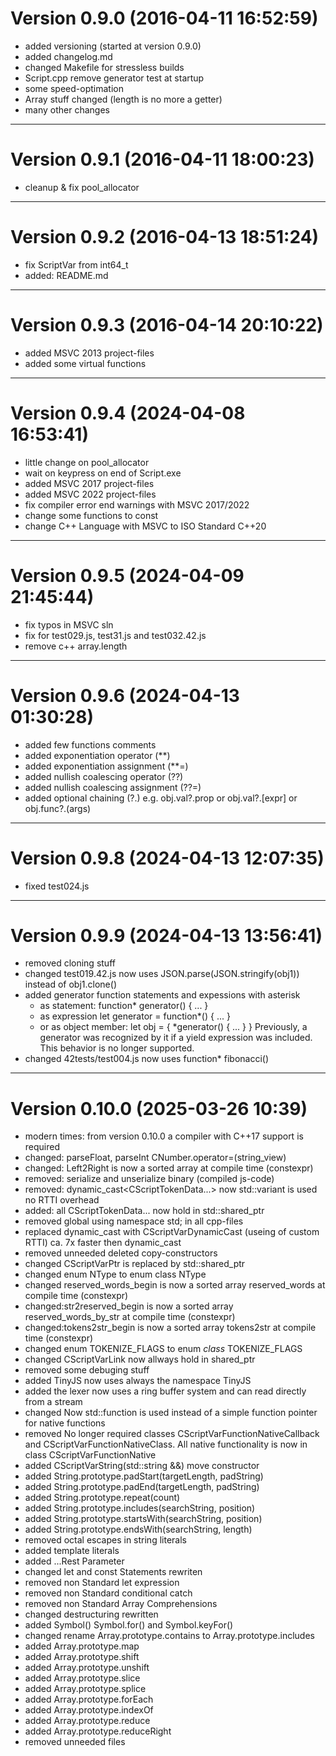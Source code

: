 Version 0.9.0 (2016-04-11 16:52:59)
===================================

* added versioning (started at version 0.9.0)
* added changelog.md
* changed Makefile for stressless builds
* Script.cpp remove generator test at startup
* some speed-optimation
* Array stuff changed (length is no more a getter)
* many other changes

-------------------------------------------------------------------------------


Version 0.9.1 (2016-04-11 18:00:23)
===================================

* cleanup & fix pool_allocator

-------------------------------------------------------------------------------


Version 0.9.2 (2016-04-13 18:51:24)
===================================

* fix ScriptVar from int64_t
* added: README.md

-------------------------------------------------------------------------------


Version 0.9.3 (2016-04-14 20:10:22)
===================================

* added MSVC 2013 project-files
* added some virtual functions

-------------------------------------------------------------------------------


Version 0.9.4 (2024-04-08 16:53:41)
===================================

* little change on pool_allocator
* wait on keypress on end of Script.exe
* added MSVC 2017 project-files
* added MSVC 2022 project-files
* fix compiler error end warnings with MSVC 2017/2022
* change some functions to const
* change C++ Language with MSVC to ISO Standard C++20

-------------------------------------------------------------------------------


Version 0.9.5 (2024-04-09 21:45:44)
===================================

* fix typos in MSVC sln
* fix for test029.js, test31.js and test032.42.js
* remove c++ array.length

-------------------------------------------------------------------------------


Version 0.9.6 (2024-04-13 01:30:28)
===================================

* added few functions comments
* added exponentiation operator (**)
* added exponentiation assignment (**=)
* added nullish coalescing operator (??)
* added nullish coalescing assignment (??=)
* added optional chaining (?.) e.g. obj.val?.prop or obj.val?.[expr] or obj.func?.(args)

-------------------------------------------------------------------------------


Version 0.9.8 (2024-04-13 12:07:35)
===================================

* fixed test024.js

-------------------------------------------------------------------------------


Version 0.9.9 (2024-04-13 13:56:41)
===================================

* removed cloning stuff
* changed test019.42.js now uses JSON.parse(JSON.stringify(obj1)) instead of obj1.clone()
* added generator function statements and expessions with asterisk
  - as statement: function* generator() { ... }
  - as expression let generator = function*() { ... }
  - or as object member: let obj = { *generator() { ... } }
  Previously, a generator was recognized by it if a yield expression was included. This behavior is no longer supported.
* changed 42tests/test004.js now uses function* fibonacci()

-------------------------------------------------------------------------------


Version 0.10.0 (2025-03-26 10:39)
=================================

* modern times: from version 0.10.0 a compiler with C++17 support is required
* changed: parseFloat, parseInt CNumber.operator=(string_view)
* changed: Left2Right is now a sorted array at compile time (constexpr)
* removed: serialize and unserialize binary (compiled js-code)
* removed: dynamic_cast<CScriptTokenData...> now std::variant is used no RTTI overhead
* added: all CScriptTokenData... now hold in std::shared_ptr
* removed global using namespace std; in all cpp-files
* replaced dynamic_cast with CScriptVarDynamicCast (useing of custom RTTI) ca. 7x faster then dynamic_cast
* removed unneeded deleted copy-constructors
* changed CScriptVarPtr is replaced by std::shared_ptr<CScriptVar>
* changed enum NType to enum class NType
* changed reserved_words_begin is now a sorted array reserved_words at compile time (constexpr)
* changed:str2reserved_begin is now a sorted array reserved_words_by_str at compile time (constexpr)
* changed:tokens2str_begin is now a sorted array tokens2str at compile time (constexpr)
* changed enum TOKENIZE_FLAGS to enum _class_ TOKENIZE_FLAGS
* changed CScriptVarLink now allways hold in shared_ptr
* removed some debuging stuff
* added TinyJS now uses always the namespace TinyJS
* added the lexer now uses a ring buffer system and can read directly from a stream
* changed Now std::function is used instead of a simple function pointer for native functions
* removed No longer required classes CScriptVarFunctionNativeCallback and CScriptVarFunctionNativeClass. All native functionality is now in class CScriptVarFunctionNative
* added CScriptVarString(std::string &&) move constructor
* added String.prototype.padStart(targetLength, padString)
* added String.prototype.padEnd(targetLength, padString)
* added String.prototype.repeat(count)
* added String.prototype.includes(searchString, position)
* added String.prototype.startsWith(searchString, position)
* added String.prototype.endsWith(searchString, length)
* removed octal escapes in string literals
* added template literals
* added ...Rest Parameter
* changed let and const Statements rewriten
* removed non Standard let expression
* removed non Standard conditional catch
* removed non Standard Array Comprehensions
* changed destructuring rewritten
* added Symbol() Symbol.for() and Symbol.keyFor()
* changed rename Array.prototype.contains to Array.prototype.includes
* added Array.prototype.map
* added Array.prototype.shift
* added Array.prototype.unshift
* added Array.prototype.slice
* added Array.prototype.splice
* added Array.prototype.forEach
* added Array.prototype.indexOf
* added Array.prototype.reduce
* added Array.prototype.reduceRight
* removed unneeded files
